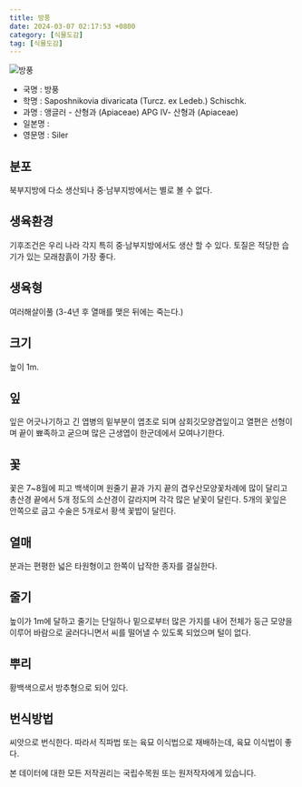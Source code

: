```yaml
---
title: 방풍
date: 2024-03-07 02:17:53 +0800
category: [식물도감]
tag: [식물도감]
---
```




![방풍](/fileUpload/plants/basic/Umbelliferae/Ledebouriella/8217/1_th2.JPG)
- 국명 : 방풍
- 학명 : Saposhnikovia divaricata (Turcz. ex Ledeb.) Schischk.
- 과명 : 앵글러 - 산형과 (Apiaceae) APG Ⅳ- 산형과 (Apiaceae)
- 일본명 : 
- 영문명 : Siler


## 분포
북부지방에 다소 생산되나 중·남부지방에서는 별로 볼 수 없다.
## 생육환경
기후조건은 우리 나라 각지 특히 중·남부지방에서도 생산 할 수 있다. 토질은 적당한 습기가 있는 모래참흙이 가장 좋다.
## 생육형
여러해살이풀 (3-4년 후 열매를 맺은 뒤에는 죽는다.)
## 크기
높이 1m.
## 잎
잎은 어긋나기하고 긴 엽병의 밑부분이 엽초로 되며 삼회깃모양겹잎이고 열편은 선형이며 끝이 뾰족하고 굳으며 많은 근생엽이 한군데에서 모여나기한다.
## 꽃
꽃은 7~8월에 피고 백색이며 원줄기 끝과 가지 끝의 겹우산모양꽃차례에 많이 달리고 총산경 끝에서 5개 정도의 소산경이 갈라지며 각각 많은 낱꽃이 달린다. 5개의 꽃잎은 안쪽으로 굽고 수술은 5개로서 황색 꽃밥이 달린다.
## 열매
분과는 편평한 넓은 타원형이고 한쪽이 납작한 종자를 결실한다.
## 줄기
높이가 1m에 달하고 줄기는 단일하나 밑으로부터 많은 가지를 내어 전체가 둥근 모양을 이루어 바람으로 굴러다니면서 씨를 떨어낼 수 있도록 되었으며 털이 없다.
## 뿌리
황백색으로서 방추형으로 되어 있다.
## 번식방법
씨앗으로 번식한다. 따라서 직파법 또는 육묘 이식법으로 재배하는데, 육묘 이식법이 좋다.






본 데이터에 대한 모든 저작권리는 국립수목원 또는 원저작자에게 있습니다.
